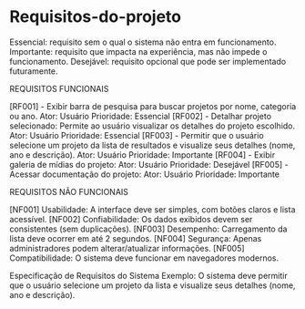 # Requisitos-do-projeto

Essencial: requisito sem o qual o sistema não entra em funcionamento.
Importante: requisito que impacta na experiência, mas não impede o funcionamento. 
Desejável: requisito opcional que pode ser implementado futuramente.

REQUISITOS FUNCIONAIS

[RF001] - Exibir barra de pesquisa para buscar projetos por nome, categoria ou ano.
Ator: Usuário
Prioridade: Essencial 
[RF002] - Detalhar projeto selecionado: Permite ao usuário visualizar os detalhes do projeto escolhido.
Ator: Usuário
Prioridade: Essencial 
[RF003] - Permitir que o usuário selecione um projeto da lista de resultados e visualize seus detalhes (nome, ano e descrição).
Ator: Usuário
Prioridade: Importante
[RF004] - Exibir galeria de mídias do projeto:
Ator: Usuário
Prioridade: Desejável
[RF005] - Acessar documentação do projeto:
Ator: Usuário
Prioridade: Importante

REQUISITOS NÃO FUNCIONAIS

[NF001] Usabilidade: A interface deve ser simples, com botões claros e lista acessível.
[NF002] Confiabilidade: Os dados exibidos devem ser consistentes (sem duplicações).
[NF003] Desempenho: Carregamento da lista deve ocorrer em até 2 segundos.
[NF004] Segurança: Apenas administradores podem alterar/atualizar informações.
[NF005] Compatibilidade: O sistema deve funcionar em navegadores modernos.

Especificação de Requisitos do Sistema
Exemplo: O sistema deve permitir que o usuário selecione um projeto da lista e visualize seus detalhes (nome, ano e descrição).


